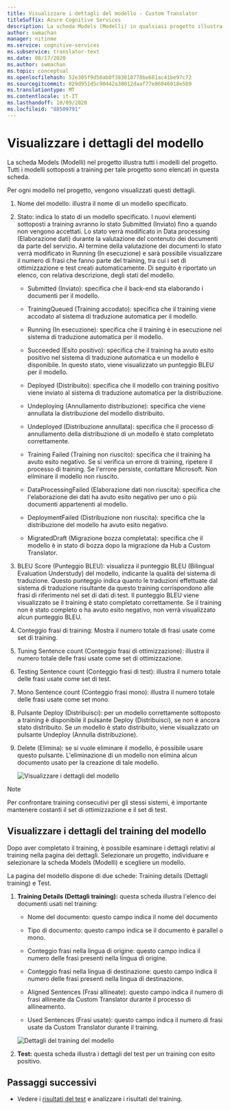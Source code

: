 ```yaml
---
title: Visualizzare i dettagli del modello - Custom Translator
titleSuffix: Azure Cognitive Services
description: La scheda Models (Modelli) in qualsiasi progetto illustra i dettagli di ogni modello, ad esempio nome del modello, stato del modello, punteggio BLEU, training, ottimizzazione, conteggio frase di test.
author: swmachan
manager: nitinme
ms.service: cognitive-services
ms.subservice: translator-text
ms.date: 08/17/2020
ms.author: swmachan
ms.topic: conceptual
ms.openlocfilehash: 52e305f9d50ab0f383810778be681ac41be97c72
ms.sourcegitcommit: 829d951d5c90442a38012daaf77e86046018e5b9
ms.translationtype: MT
ms.contentlocale: it-IT
ms.lasthandoff: 10/09/2020
ms.locfileid: "88509791"
---
```

# <a name="view-model-details"></a>Visualizzare i dettagli del modello

La scheda Models (Modelli) nel progetto illustra tutti i modelli del progetto. Tutti i modelli sottoposti a training per tale progetto sono elencati in questa scheda.

Per ogni modello nel progetto, vengono visualizzati questi dettagli.

1. Nome del modello: illustra il nome di un modello specificato.

2. Stato: indica lo stato di un modello specificato. I nuovi elementi sottoposti a training avranno lo stato Submitted (Inviato) fino a quando non vengono accettati. Lo stato verrà modificato in Data processing (Elaborazione dati) durante la valutazione del contenuto dei documenti da parte del servizio. Al termine della valutazione dei documenti lo stato verrà modificato in Running (In esecuzione) e sarà possibile visualizzare il numero di frasi che fanno parte del training, tra cui i set di ottimizzazione e test creati automaticamente. Di seguito è riportato un elenco, con relativa descrizione, degli stati del modello.

    - Submitted (Inviato): specifica che il back-end sta elaborando i documenti per il modello.

    - TrainingQueued (Training accodato): specifica che il training viene accodato al sistema di traduzione automatica per il modello.

    - Running (In esecuzione): specifica che il training è in esecuzione nel sistema di traduzione automatica per il modello.

    - Succeeded (Esito positivo): specifica che il training ha avuto esito positivo nel sistema di traduzione automatica e un modello è disponibile. In questo stato, viene visualizzato un punteggio BLEU per il modello.

    - Deployed (Distribuito): specifica che il modello con training positivo viene inviato al sistema di traduzione automatica per la distribuzione.

    - Undeploying (Annullamento distribuzione): specifica che viene annullata la distribuzione del modello distribuito.

    - Undeployed (Distribuzione annullata): specifica che il processo di annullamento della distribuzione di un modello è stato completato correttamente.

    - Training Failed (Training non riuscito): specifica che il training ha avuto esito negativo. Se si verifica un errore di training, ripetere il processo di training. Se l'errore persiste, contattare Microsoft. Non eliminare il modello non riuscito.

    - DataProcessingFailed (Elaborazione dati non riuscita): specifica che l'elaborazione dei dati ha avuto esito negativo per uno o più documenti appartenenti al modello.

    - DeploymentFailed (Distribuzione non riuscita): specifica che la distribuzione del modello ha avuto esito negativo.

    - MigratedDraft (Migrazione bozza completata): specifica che il modello è in stato di bozza dopo la migrazione da Hub a Custom Translator.

3. BLEU Score (Punteggio BLEU): visualizza il punteggio BLEU (Bilingual Evaluation Understudy) del modello, indicante la qualità del sistema di traduzione. Questo punteggio indica quanto le traduzioni effettuate dal sistema di traduzione risultante da questo training corrispondono alle frasi di riferimento nel set di dati di test. Il punteggio BLEU viene visualizzato se il training è stato completato correttamente. Se il training non è stato completo o ha avuto esito negativo, non verrà visualizzato alcun punteggio BLEU.

4. Conteggio frasi di training: Mostra il numero totale di frasi usate come set di training.

5. Tuning Sentence count (Conteggio frasi di ottimizzazione): illustra il numero totale delle frasi usate come set di ottimizzazione.

6.  Testing Sentence count (Conteggio frasi di test): illustra il numero totale delle frasi usate come set di test.

7.  Mono Sentence count (Conteggio frasi mono): illustra il numero totale delle frasi usate come set mono.

8.  Pulsante Deploy (Distribuisci): per un modello correttamente sottoposto a training è disponibile il pulsante Deploy (Distribuisci), se non è ancora stato distribuito. Se un modello è stato distribuito, viene visualizzato un pulsante Undeploy (Annulla distribuzione).

9. Delete (Elimina): se si vuole eliminare il modello, è possibile usare questo pulsante. L'eliminazione di un modello non elimina alcun documento usato per la creazione di tale modello.

    ![Visualizzare i dettagli del modello](media/how-to/how-to-view-model-details.png)

>[!Note]
>Per confrontare training consecutivi per gli stessi sistemi, è importante mantenere costanti il set di ottimizzazione e il set di test.

## <a name="view-model-training-details"></a>Visualizzare i dettagli del training del modello

Dopo aver completato il training, è possibile esaminare i dettagli relativi al training nella pagina dei dettagli. Selezionare un progetto, individuare e selezionare la scheda Models (Modelli) e scegliere un modello.

La pagina del modello dispone di due schede: Training details (Dettagli training) e Test.

1.  **Training Details (Dettagli training):** questa scheda illustra l'elenco dei documenti usati nel training:

    -  Nome del documento: questo campo indica il nome del documento

    -  Tipo di documento: questo campo indica se il documento è parallel o mono.

    -  Conteggio frasi nella lingua di origine: questo campo indica il numero delle frasi presenti nella lingua di origine.

    -  Conteggio frasi nella lingua di destinazione: questo campo indica il numero delle frasi presenti nella lingua di destinazione.

    -  Aligned Sentences (Frasi allineate): questo campo indica il numero di frasi allineate da Custom Translator durante il processo di allineamento.

    -  Used Sentences (Frasi usate): questo campo indica il numero di frasi usate da Custom Translator durante il training.

    ![Dettagli del training del modello](media/how-to/how-to-model-training-details.png)

2.  **Test:** questa scheda illustra i dettagli del test per un training con esito positivo.

## <a name="next-steps"></a>Passaggi successivi

- Vedere i [risultati del test](how-to-view-system-test-results.md) e analizzare i risultati del training.
